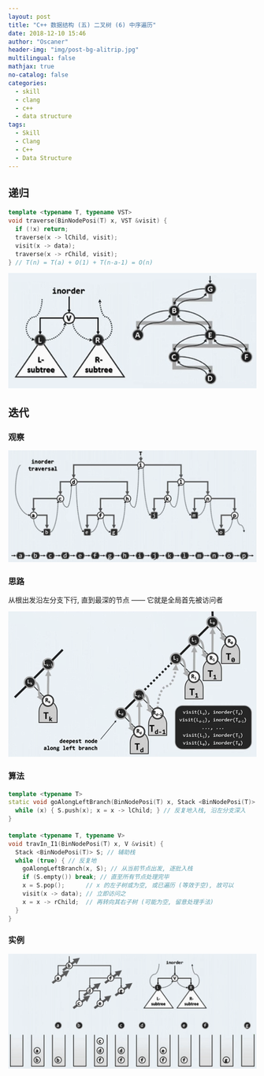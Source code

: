 ```yaml
---
layout: post
title: "C++ 数据结构 (五) 二叉树 (6) 中序遍历"
date: 2018-12-10 15:46
author: "Oscaner"
header-img: "img/post-bg-alitrip.jpg"
multilingual: false
mathjax: true
no-catalog: false
categories:
  - skill
  - clang
  - c++
  - data structure
tags:
  - Skill
  - Clang
  - C++
  - Data Structure
---
```


## 递归

```cpp
template <typename T, typename VST>
void traverse(BinNodePosi(T) x, VST &visit) {
  if (!x) return;
  traverse(x -> lChild, visit);
  visit(x -> data);
  traverse(x -> rChild, visit);
} // T(n) = T(a) + O(1) + T(n-a-1) = O(n)
```

![1.png](/assets/img/in-post/skill/data-structure/post-btree-inorder/1.png)

## 迭代

### 观察

![2.png](/assets/img/in-post/skill/data-structure/post-btree-inorder/2.png)

### 思路

从根出发沿左分支下行, 直到最深的节点 —— 它就是全局首先被访问者

![3.png](/assets/img/in-post/skill/data-structure/post-btree-inorder/3.png)

### 算法

```cpp
template <typename T>
static void goAlongLeftBranch(BinNodePosi(T) x, Stack <BinNodePosi(T)> &S) {
  while (x) { S.push(x); x = x -> lChild; } // 反复地入栈, 沿左分支深入
}

template <typename T, typename V>
void travIn_I1(BinNodePosi(T) x, V &visit) {
  Stack <BinNodePosi(T)> S; // 辅助栈
  while (true) { // 反复地
    goAlongLeftBranch(x, S); // 从当前节点出发, 逐批入栈
    if (S.empty()) break; // 直至所有节点处理完毕
    x = S.pop();      // x 的左子树或为空, 或已遍历 (等效于空), 故可以
    visit(x -> data); // 立即访问之
    x = x -> rChild;  // 再转向其右子树 (可能为空, 留意处理手法)
  }
}
```

### 实例

![4.png](/assets/img/in-post/skill/data-structure/post-btree-inorder/4.png)
